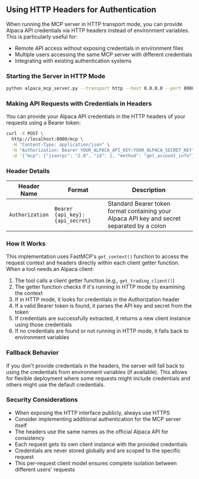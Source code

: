 ## Using HTTP Headers for Authentication

When running the MCP server in HTTP transport mode, you can provide Alpaca API credentials via HTTP headers instead of environment variables. This is particularly useful for:

- Remote API access without exposing credentials in environment files
- Multiple users accessing the same MCP server with different credentials
- Integrating with existing authentication systems

### Starting the Server in HTTP Mode

```bash
python alpaca_mcp_server.py --transport http --host 0.0.0.0 --port 8000
```

### Making API Requests with Credentials in Headers

You can provide your Alpaca API credentials in the HTTP headers of your requests using a Bearer token:

```bash
curl -X POST \
  http://localhost:8000/mcp \
  -H "Content-Type: application/json" \
  -H "Authorization: Bearer YOUR_ALPACA_API_KEY:YOUR_ALPACA_SECRET_KEY" \
  -d '{"mcp": {"jsonrpc": "2.0", "id": 1, "method": "get_account_info"}}'
```

### Header Details

| Header Name | Format | Description |
|-------------|--------|-------------|
| `Authorization` | `Bearer {api_key}:{api_secret}` | Standard Bearer token format containing your Alpaca API key and secret separated by a colon |

### How It Works

This implementation uses FastMCP's `get_context()` function to access the request context and headers directly within each client getter function. When a tool needs an Alpaca client:

1. The tool calls a client getter function (e.g., `get_trading_client()`) 
2. The getter function checks if it's running in HTTP mode by examining the context
3. If in HTTP mode, it looks for credentials in the Authorization header
4. If a valid Bearer token is found, it parses the API key and secret from the token
5. If credentials are successfully extracted, it returns a new client instance using those credentials
6. If no credentials are found or not running in HTTP mode, it falls back to environment variables

### Fallback Behavior

If you don't provide credentials in the headers, the server will fall back to using the credentials from environment variables (if available). This allows for flexible deployment where some requests might include credentials and others might use the default credentials.

### Security Considerations

- When exposing the HTTP interface publicly, always use HTTPS
- Consider implementing additional authentication for the MCP server itself
- The headers use the same names as the official Alpaca API for consistency
- Each request gets its own client instance with the provided credentials
- Credentials are never stored globally and are scoped to the specific request
- This per-request client model ensures complete isolation between different users' requests